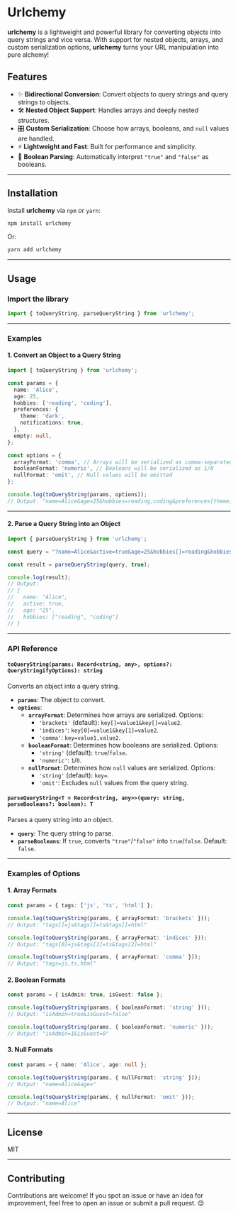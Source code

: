 # Urlchemy

**urlchemy** is a lightweight and powerful library for converting objects into query strings and vice versa. With support for nested objects, arrays, and custom serialization options, **urlchemy** turns your URL manipulation into pure alchemy!

## Features

- ✨ **Bidirectional Conversion**: Convert objects to query strings and query strings to objects.  
- 🛠 **Nested Object Support**: Handles arrays and deeply nested structures.  
- 🎛 **Custom Serialization**: Choose how arrays, booleans, and `null` values are handled.  
- ⚡ **Lightweight and Fast**: Built for performance and simplicity.  
- 🔄 **Boolean Parsing**: Automatically interpret `"true"` and `"false"` as booleans.  

---

## Installation

Install **urlchemy** via `npm` or `yarn`:

```bash
npm install urlchemy
```

Or:

```bash
yarn add urlchemy
```

---

## Usage

### Import the library

```typescript
import { toQueryString, parseQueryString } from 'urlchemy';
```

---

### Examples

#### **1. Convert an Object to a Query String**

```typescript
import { toQueryString } from 'urlchemy';

const params = {
  name: 'Alice',
  age: 25,
  hobbies: ['reading', 'coding'],
  preferences: {
    theme: 'dark',
    notifications: true,
  },
  empty: null,
};

const options = {
  arrayFormat: 'comma', // Arrays will be serialized as comma-separated values
  booleanFormat: 'numeric', // Booleans will be serialized as 1/0
  nullFormat: 'omit', // Null values will be omitted
};

console.log(toQueryString(params, options));
// Output: "name=Alice&age=25&hobbies=reading,coding&preferences[theme]=dark&preferences[notifications]=1"
```

---

#### **2. Parse a Query String into an Object**

```typescript
import { parseQueryString } from 'urlchemy';

const query = "?name=Alice&active=true&age=25&hobbies[]=reading&hobbies[]=coding";

const result = parseQueryString(query, true);

console.log(result);
// Output:
// {
//   name: "Alice",
//   active: true,
//   age: "25",
//   hobbies: ["reading", "coding"]
// }
```

---

### API Reference

#### **`toQueryString(params: Record<string, any>, options?: QueryStringifyOptions): string`**

Converts an object into a query string.

- **`params`**: The object to convert.  
- **`options`**:  
  - **`arrayFormat`**: Determines how arrays are serialized. Options:  
    - `'brackets'` (default): `key[]=value1&key[]=value2`.  
    - `'indices'`: `key[0]=value1&key[1]=value2`.  
    - `'comma'`: `key=value1,value2`.  
  - **`booleanFormat`**: Determines how booleans are serialized. Options:  
    - `'string'` (default): `true`/`false`.  
    - `'numeric'`: `1`/`0`.  
  - **`nullFormat`**: Determines how `null` values are serialized. Options:  
    - `'string'` (default): `key=`.  
    - `'omit'`: Excludes `null` values from the query string.  

#### **`parseQueryString<T = Record<string, any>>(query: string, parseBooleans?: boolean): T`**

Parses a query string into an object.

- **`query`**: The query string to parse.  
- **`parseBooleans`**: If `true`, converts `"true"`/`"false"` into `true`/`false`. Default: `false`.  

---

### Examples of Options

#### **1. Array Formats**

```typescript
const params = { tags: ['js', 'ts', 'html'] };

console.log(toQueryString(params, { arrayFormat: 'brackets' }));
// Output: "tags[]=js&tags[]=ts&tags[]=html"

console.log(toQueryString(params, { arrayFormat: 'indices' }));
// Output: "tags[0]=js&tags[1]=ts&tags[2]=html"

console.log(toQueryString(params, { arrayFormat: 'comma' }));
// Output: "tags=js,ts,html"
```

#### **2. Boolean Formats**

```typescript
const params = { isAdmin: true, isGuest: false };

console.log(toQueryString(params, { booleanFormat: 'string' }));
// Output: "isAdmin=true&isGuest=false"

console.log(toQueryString(params, { booleanFormat: 'numeric' }));
// Output: "isAdmin=1&isGuest=0"
```

#### **3. Null Formats**

```typescript
const params = { name: 'Alice', age: null };

console.log(toQueryString(params, { nullFormat: 'string' }));
// Output: "name=Alice&age="

console.log(toQueryString(params, { nullFormat: 'omit' }));
// Output: "name=Alice"
```

---

## License

MIT

---

## Contributing

Contributions are welcome! If you spot an issue or have an idea for improvement, feel free to open an issue or submit a pull request. 😊

